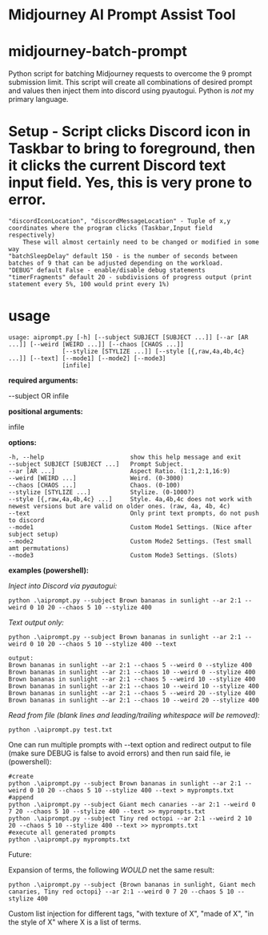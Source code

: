 # Midjourney AI Prompt Assist Tool
# midjourney-batch-prompt

Python script for batching Midjourney requests to overcome the 9 prompt submission limit.  This script will
create all combinations of desired prompt and values then inject them into discord using pyautogui.  Python is _not_
my primary language.

# Setup - Script clicks Discord icon in Taskbar to bring to foreground, then it clicks the current Discord text input field.  Yes, this is very prone to error.

    "discordIconLocation", "discordMessageLocation" - Tuple of x,y coordinates where the program clicks (Taskbar,Input field respectively)
        These will almost certainly need to be changed or modified in some way
    "batchSleepDelay" default 150 - is the number of seconds between batches of 9 that can be adjusted depending on the workload.
    "DEBUG" default False - enable/disable debug statements
    "timerFragments" default 20 - subdivisions of progress output (print statement every 5%, 100 would print every 1%)

# usage
    usage: aiprompt.py [-h] [--subject SUBJECT [SUBJECT ...]] [--ar [AR ...]] [--weird [WEIRD ...]] [--chaos [CHAOS ...]]
                   [--stylize [STYLIZE ...]] [--style [{,raw,4a,4b,4c} ...]] [--text] [--mode1] [--mode2] [--mode3]
                   [infile]

**required arguments:**
  
  --subject OR infile

**positional arguments:**
  
  infile

**options:**
  
    -h, --help                        show this help message and exit
    --subject SUBJECT [SUBJECT ...]   Prompt Subject.
    --ar [AR ...]                     Aspect Ratio. (1:1,2:1,16:9)
    --weird [WEIRD ...]               Weird. (0-3000)
    --chaos [CHAOS ...]               Chaos. (0-100)
    --stylize [STYLIZE ...]           Stylize. (0-1000?)
    --style [{,raw,4a,4b,4c} ...]     Style. 4a,4b,4c does not work with newest versions but are valid on older ones. (raw, 4a, 4b, 4c)
    --text                            Only print text prompts, do not push to discord
    --mode1                           Custom Mode1 Settings. (Nice after subject setup)
    --mode2                           Custom Mode2 Settings. (Test small amt permutations)
    --mode3                           Custom Mode3 Settings. (Slots)

  **examples (powershell):**
  
  _Inject into Discord via pyautogui:_
  
    python .\aiprompt.py --subject Brown bananas in sunlight --ar 2:1 --weird 0 10 20 --chaos 5 10 --stylize 400
  
  _Text output only:_
  
    python .\aiprompt.py --subject Brown bananas in sunlight --ar 2:1 --weird 0 10 20 --chaos 5 10 --stylize 400 --text

    output:
    Brown bananas in sunlight --ar 2:1 --chaos 5 --weird 0 --stylize 400
    Brown bananas in sunlight --ar 2:1 --chaos 10 --weird 0 --stylize 400
    Brown bananas in sunlight --ar 2:1 --chaos 5 --weird 10 --stylize 400
    Brown bananas in sunlight --ar 2:1 --chaos 10 --weird 10 --stylize 400
    Brown bananas in sunlight --ar 2:1 --chaos 5 --weird 20 --stylize 400
    Brown bananas in sunlight --ar 2:1 --chaos 10 --weird 20 --stylize 400

  _Read from file (blank lines and leading/trailing whitespace will be removed):_

    python .\aiprompt.py test.txt
  
  One can run multiple prompts with --text option and redirect output to file (make sure DEBUG is false to avoid errors) and then run
  said file, ie (powershell):

    #create
    python .\aiprompt.py --subject Brown bananas in sunlight --ar 2:1 --weird 0 10 20 --chaos 5 10 --stylize 400 --text > myprompts.txt
    #append
    python .\aiprompt.py --subject Giant mech canaries --ar 2:1 --weird 0 7 20 --chaos 5 10 --stylize 400 --text >> myprompts.txt
    python .\aiprompt.py --subject Tiny red octopi --ar 2:1 --weird 2 10 20 --chaos 5 10 --stylize 400 --text >> myprompts.txt
    #execute all generated prompts
    python .\aiprompt.py myprompts.txt

  Future:

  Expansion of terms, the following _WOULD_ net the same result:

    python .\aiprompt.py --subject {Brown bananas in sunlight, Giant mech canaries, Tiny red octopi} --ar 2:1 --weird 0 7 20 --chaos 5 10 --stylize 400

  Custom list injection for different tags, "with texture of X", "made of X", "in the style of X" where X is a list of terms.
  
  
